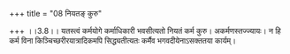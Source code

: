 +++
title = "08 नियतङ् कुरु"

+++
।।3.8।। यतस्त्वं कर्मयोगे कर्माधिकारी भवसीत्यतो नियतं कर्म कुरु।
अकर्मणस्तज्ज्यायः। न हि कर्म विना किञ्चिच्छरीरयात्रादिकमपि
सिद्ध्यतीत्यतः कर्मैव भगवदीयेनाऽसक्ततया कार्यम्।
